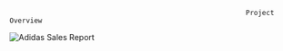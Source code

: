                                                               Project Overview

![Adidas Sales Report](https://github.com/Sabry-92/Adidas_Dashboard/assets/122034977/3bf73f80-86e7-4c4f-a7ee-3d666939bf1d)
